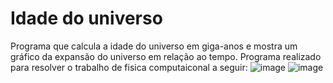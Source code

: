 # Idade do universo

Programa que calcula a idade do universo em giga-anos e mostra um gráfico da expansão do universo em relação ao tempo.
Programa realizado para resolver o trabalho de fisica computaiconal a seguir:
![image](https://user-images.githubusercontent.com/43549817/132139918-5ad143c3-fb5a-4dea-af0c-c34c1361433f.png)
![image](https://user-images.githubusercontent.com/43549817/132139930-9c30d595-d8f2-434f-93b8-7d334fa62d2c.png)
